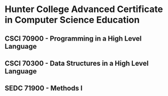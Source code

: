 # Hunter College Advanced Certificate in Computer Science Education

## CSCI 70900 - Programming in a High Level Language




## CSCI 70300 - Data Structures in a High Level Language




## SEDC 71900 - Methods I

